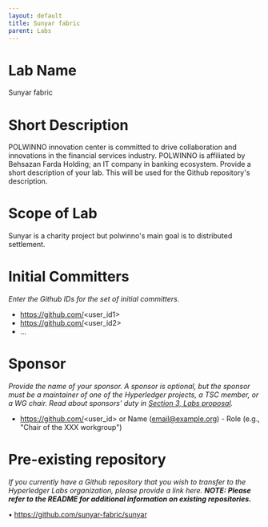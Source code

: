 ```yaml
---
layout: default
title: Sunyar fabric
parent: Labs
---
```

# Lab Name
Sunyar fabric

# Short Description
POLWINNO innovation center is committed to drive collaboration and innovations in the financial services industry. POLWINNO is affiliated by Behsazan Farda Holding; an IT company in banking ecosystem. Provide a short description of your lab. This will be used for the Github repository's description.

# Scope of Lab
Sunyar is a charity project but polwinno's main goal is to distributed settlement.

# Initial Committers
_Enter the Github IDs for the set of initial committers._
- https://github.com/<user_id1>
- https://github.com/<user_id2>
- ...

# Sponsor
_Provide the name of your sponsor. A sponsor is optional, but the sponsor must be a maintainer of one of the Hyperledger projects, a TSC member, or a WG chair. Read about sponsors' duty in [Section 3, Labs proposal](./index.md#process-to-propose-a-new-lab)._
- https://github.com/<user_id> or Name (email@example.org) - Role (e.g., "Chair of the XXX workgroup")

# Pre-existing repository
_If you currently have a Github repository that you wish to transfer to the Hyperledger Labs organization, please provide a link here. **NOTE: Please refer to the README for additional information on existing repositories.**_

•	https://github.com/sunyar-fabric/sunyar
